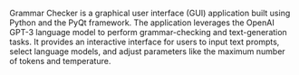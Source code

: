 Grammar Checker is a graphical user interface (GUI) application built using Python and the PyQt framework. The application leverages the OpenAI GPT-3 language model to perform grammar-checking and text-generation tasks. It provides an interactive interface for users to input text prompts, select language models, and adjust parameters like the maximum number of tokens and temperature.